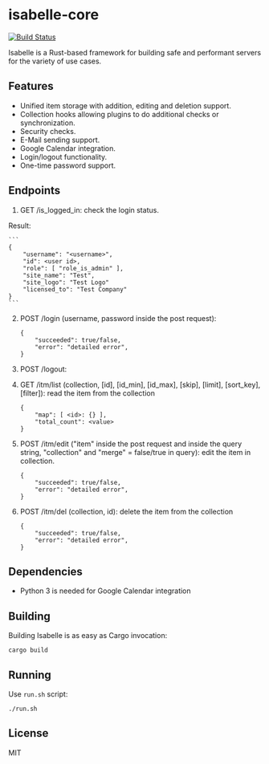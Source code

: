 # isabelle-core

[![Build Status](https://jenkins.interpretica.io/buildStatus/icon?job=isabelle-core%2Fmain)](https://jenkins.interpretica.io/job/isabelle-core/job/main/)

Isabelle is a Rust-based framework for building safe and performant servers for the variety of use cases.

## Features

 - Unified item storage with addition, editing and deletion support.
 - Collection hooks allowing plugins to do additional checks or synchronization.
 - Security checks.
 - E-Mail sending support.
 - Google Calendar integration.
 - Login/logout functionality.
 - One-time password support.

## Endpoints

1. GET /is_logged_in: check the login status.

Result:

	```
	{
	    "username": "<username>",
	    "id": <user id>,
	    "role": [ "role_is_admin" ],
	    "site_name": "Test",
	    "site_logo": "Test Logo"
	    "licensed_to": "Test Company"
	}
	```

2. POST /login (username, password inside the post request):

	```
	{
		"succeeded": true/false,
		"error": "detailed error",
	}
	```

3. POST /logout:

4. GET /itm/list (collection, [id], [id_min], [id_max], [skip], [limit], [sort_key], [filter]): read the item from the collection

	```
	{
		"map": [ <id>: {} ],
		"total_count": <value>
	}
	```

5. POST /itm/edit ("item" inside the post request and inside the query string, "collection" and "merge" = false/true in query): edit the item in collection.

	```
	{
		"succeeded": true/false,
		"error": "detailed error",
	}
	```

6. POST /itm/del (collection, id): delete the item from the collection

	```
	{
		"succeeded": true/false,
		"error": "detailed error",
	}
	```

## Dependencies

 - Python 3 is needed for Google Calendar integration

## Building

Building Isabelle is as easy as Cargo invocation:
```
cargo build
```

## Running

Use `run.sh` script:
```
./run.sh
```

## License
MIT

